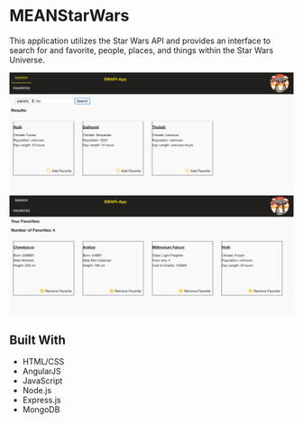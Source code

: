 # MEANStarWars

This application utilizes the Star Wars API and provides an interface to search for and favorite, people, places, and things within the Star Wars Universe.

![screenshot](images/search.png)
![screenshot](images/favorites.png)

## Built With

 - HTML/CSS
 - AngularJS
 - JavaScript
 - Node.js
 - Express.js
 - MongoDB
